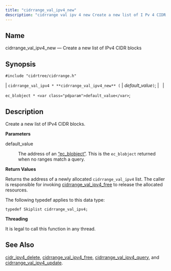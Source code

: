 ```yaml
---
title: "cidrrange_val_ipv4_new"
description: "cidrrange val ipv 4 new Create a new list of I Pv 4 CIDR blocks cidrrange val ipv 4 cidrrange val ipv 4 new default value ec blobject default value Create a new list of I Pv 4 CIDR blocks default value The address of an Section 68 17 ec..."
---
```


<a name="apis.cidrrange_val_ipv4_new"></a> 
## Name

cidrrange_val_ipv4_new — Create a new list of IPv4 CIDR blocks

## Synopsis

`#include "cidrtree/cidrrange.h"`

| `cidrrange_val_ipv4 * **cidrrange_val_ipv4_new** (` | <var class="pdparam">default_value</var>`)`; |   |

`ec_blobject * <var class="pdparam">default_value</var>`;<a name="idp48434304"></a> 
## Description

Create a new list of IPv4 CIDR blocks.

**<a name="idp48435520"></a> Parameters**

<dl class="variablelist">

<dt>default_value</dt>

<dd>

The address of an [“ec_blobject”](/momentum/3/3-api/structs-ec-blobject). This is the `ec_blobject` returned when no ranges match a query.

</dd>

</dl>

**<a name="idp48439312"></a> Return Values**

Returns the address of a newly allocated `cidrrange_val_ipv4` list. The caller is responsible for invoking [cidrrange_val_ipv4_free](/momentum/3/3-api/apis-cidrrange-val-ipv-4-free) to release the allocated resources.

The following typedef applies to this data type:

`typedef Skiplist cidrrange_val_ipv4;`

**<a name="idp48442752"></a> Threading**

It is legal to call this function in any thread.

<a name="idp48443856"></a> 
## See Also

[cidr_ipv4_delete](/momentum/3/3-api/apis-cidr-ipv-4-delete), [cidrrange_val_ipv4_free](/momentum/3/3-api/apis-cidrrange-val-ipv-4-free), [cidrrange_val_ipv4_query](/momentum/3/3-api/apis-cidrrange-val-ipv-4-query), and [cidrrange_val_ipv4_update](/momentum/3/3-api/apis-cidrrange-val-ipv-4-update).